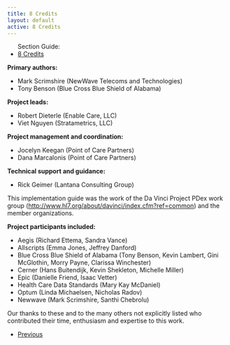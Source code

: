 ```yaml
---
title: 8 Credits
layout: default
active: 8 Credits
---
```


<ul id="markdown-toc">
	Section Guide:
  <li><a href="./8_Credits.html" id="markdown-toc-credits">8 Credits</a></li>
</ul>

**Primary authors:**
* Mark Scrimshire (NewWave Telecoms and Technologies)
* Tony Benson (Blue Cross Blue Shield of Alabama)

**Project leads:**

* Robert Dieterle (Enable Care, LLC)
* Viet Nguyen (Stratametrics, LLC)

**Project management and coordination:**
* Jocelyn Keegan (Point of Care Partners)
* Dana Marcalonis (Point of Care Partners)

**Technical support and guidance:**
* Rick Geimer (Lantana Consulting Group)

This implementation guide was the work of the Da Vinci Project PDex work group (http://www.hl7.org/about/davinci/index.cfm?ref=common) and the member organizations.

**Project participants included:**
* Aegis (Richard Ettema, Sandra Vance)
* Allscripts (Emma Jones, Jeffrey Danford)
* Blue Cross Blue Shield of Alabama (Tony Benson, Kevin Lambert, Gini McGlothin, Morry Payne, Clarissa Winchester)
* Cerner (Hans Buitendijk, Kevin Shekleton, Michelle Miller)
* Epic (Danielle Friend, Isaac Vetter)
* Health Care Data Standards (Mary Kay McDaniel)
* Optum (Linda Michaelsen, Nicholas Radov)
* Newwave (Mark Scrimshire, Santhi Chebrolu)

Our thanks to these and to the many others not explicitly listed who contributed their time, enthusiasm and expertise to this work.

<ul>
  <li><a href="7_Member-Authorized_OAuth2_Exchange.html" >Previous</a></li>
</ul>